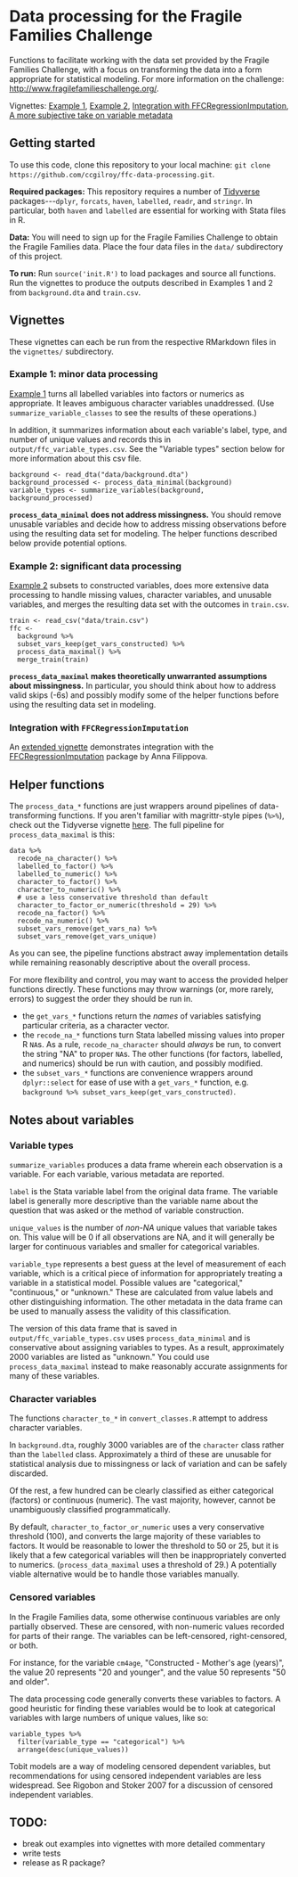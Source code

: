 # Data processing for the Fragile Families Challenge

Functions to facilitate working with the data set provided by the Fragile Families Challenge, with a focus on transforming the data into a form appropriate for statistical modeling. For more information on the challenge: http://www.fragilefamilieschallenge.org/.

Vignettes: [Example 1](https://ccgilroy.github.io/ffc-data-processing/vignettes/example1.html), [Example 2](https://ccgilroy.github.io/ffc-data-processing/vignettes/example2.html), [Integration with FFCRegressionImputation](https://ccgilroy.github.io/ffc-data-processing/vignettes/integration.html), [A more subjective take on variable metadata](https://ccgilroy.github.io/ffc-data-processing/vignettes/variable_metadata.html)

## Getting started

To use this code, clone this repository to your local machine: `git clone https://github.com/ccgilroy/ffc-data-processing.git`.

**Required packages:** This repository requires a number of [Tidyverse](http://tidyverse.org/) packages---`dplyr`, `forcats`, `haven`, `labelled`, `readr`, and `stringr`. In particular, both `haven` and `labelled` are essential for working with Stata files in R.

**Data:** You will need to sign up for the Fragile Families Challenge to obtain the Fragile Families data. Place the four data files in the `data/` subdirectory of this project.

**To run:** Run `source('init.R')` to load packages and source all functions. Run the vignettes to produce the outputs described in Examples 1 and 2 from `background.dta` and `train.csv`.

## Vignettes

These vignettes can each be run from the respective RMarkdown files in the `vignettes/` subdirectory.

### Example 1: minor data processing

[Example 1](https://ccgilroy.github.io/ffc-data-processing/vignettes/example1.html) turns all labelled variables into factors or numerics as appropriate. It leaves ambiguous character variables unaddressed. (Use `summarize_variable_classes` to see the results of these operations.)

In addition, it summarizes information about each variable's label, type, and number of unique values and records this in `output/ffc_variable_types.csv`. See the "Variable types" section below for more information about this csv file.

```
background <- read_dta("data/background.dta")
background_processed <- process_data_minimal(background)
variable_types <- summarize_variables(background, background_processed)
```

**`process_data_minimal` does not address missingness.** You should remove unusable variables and decide how to address missing observations before using the resulting data set for modeling. The helper functions described below provide potential options.

### Example 2: significant data processing

[Example 2](https://ccgilroy.github.io/ffc-data-processing/vignettes/example2.html) subsets to constructed variables, does more extensive data processing to handle missing values, character variables, and unusable variables, and merges the resulting data set with the outcomes in `train.csv`.

```
train <- read_csv("data/train.csv")
ffc <-
  background %>%
  subset_vars_keep(get_vars_constructed) %>%
  process_data_maximal() %>%
  merge_train(train)
```

**`process_data_maximal` makes theoretically unwarranted assumptions about missingness.** In particular, you should think about how to address valid skips (-6s) and possibly modify some of the helper functions before using the resulting data set in modeling.

### Integration with `FFCRegressionImputation`

An [extended vignette](https://ccgilroy.github.io/ffc-data-processing/vignettes/integration.html) demonstrates integration with the [FFCRegressionImputation](https://github.com/annafil/FFCRegressionImputation) package by Anna Filippova.

## Helper functions

The `process_data_*` functions are just wrappers around pipelines of data-transforming functions. If you aren't familiar with magrittr-style pipes (`%>%`), check out the Tidyverse vignette [here](http://magrittr.tidyverse.org/). The full pipeline for `process_data_maximal` is this:

```{r}
data %>%
  recode_na_character() %>%
  labelled_to_factor() %>%
  labelled_to_numeric() %>%
  character_to_factor() %>%
  character_to_numeric() %>%
  # use a less conservative threshold than default
  character_to_factor_or_numeric(threshold = 29) %>%
  recode_na_factor() %>%
  recode_na_numeric() %>%
  subset_vars_remove(get_vars_na) %>%
  subset_vars_remove(get_vars_unique)
```

As you can see, the pipeline functions abstract away implementation details while remaining reasonably descriptive about the overall process.

For more flexibility and control, you may want to access the provided helper functions directly. These functions may throw warnings (or, more rarely, errors) to suggest the order they should be run in.

- the `get_vars_*` functions return the *names* of variables satisfying particular criteria, as a character vector.
- the `recode_na_*` functions turn Stata labelled missing values into proper R `NA`s. As a rule, `recode_na_character` should *always* be run, to convert the string "NA" to proper `NA`s. The other functions (for factors, labelled, and numerics) should be run with caution, and possibly modified.
- the `subset_vars_*` functions are convenience wrappers around `dplyr::select` for ease of use with a `get_vars_*` function, e.g. `background %>% subset_vars_keep(get_vars_constructed)`.

## Notes about variables

### Variable types

`summarize_variables` produces a data frame wherein each observation is a variable. For each variable, various metadata are reported.

`label` is the Stata variable label from the original data frame. The variable label is generally more descriptive than the variable name about the question that was asked or the method of variable construction.

`unique_values` is the number of *non-NA* unique values that variable takes on. This value will be 0 if all observations are NA, and it will generally be larger for continuous variables and smaller for categorical variables.

`variable_type` represents a best guess at the level of measurement of each variable, which is a critical piece of information for appropriately treating a variable in a statistical model. Possible values are "categorical," "continuous," or "unknown." These are calculated from value labels and other distinguishing information. The other metadata in the data frame can be used to manually assess the validity of this classification.

The version of this data frame that is saved in `output/ffc_variable_types.csv` uses `process_data_minimal` and is conservative about assigning variables to types. As a result, approximately 2000 variables are listed as "unknown." You could use `process_data_maximal` instead to make reasonably accurate assignments for many of these variables.

### Character variables

The functions `character_to_*` in `convert_classes.R` attempt to address character variables.

In `background.dta`, roughly 3000 variables are of the `character` class rather than the `labelled` class. Approximately a third of these are unusable for statistical analysis due to missingness or lack of variation and can be safely discarded.

Of the rest, a few hundred can be clearly classified as either categorical (factors) or continuous (numeric). The vast majority, however, cannot be unambiguously classified programmatically.

By default, `character_to_factor_or_numeric` uses a very conservative threshold (100), and converts the large majority of these variables to factors. It would be reasonable to lower the threshold to 50 or 25, but it is likely that a few categorical variables will then be inappropriately converted to numerics. (`process_data_maximal` uses a threshold of 29.) A potentially viable alternative would be to handle those variables manually.

### Censored variables

In the Fragile Families data, some otherwise continuous variables are only partially observed. These are censored, with non-numeric values recorded for parts of their range. The variables can be left-censored, right-censored, or both.

For instance, for the variable `cm4age`, "Constructed - Mother's age (years)", the value 20 represents "20 and younger", and the value 50 represents "50 and older".

The data processing code generally converts these variables to factors. A good heuristic for finding these variables would be to look at categorical variables with large numbers of unique values, like so:

```{r}
variable_types %>%
  filter(variable_type == "categorical") %>%
  arrange(desc(unique_values))
```

Tobit models are a way of modeling censored dependent variables, but recommendations for using censored independent variables are less widespread. See Rigobon and Stoker 2007 for a discussion of censored independent variables.

## TODO:

- break out examples into vignettes with more detailed commentary
- write tests
- release as R package?
